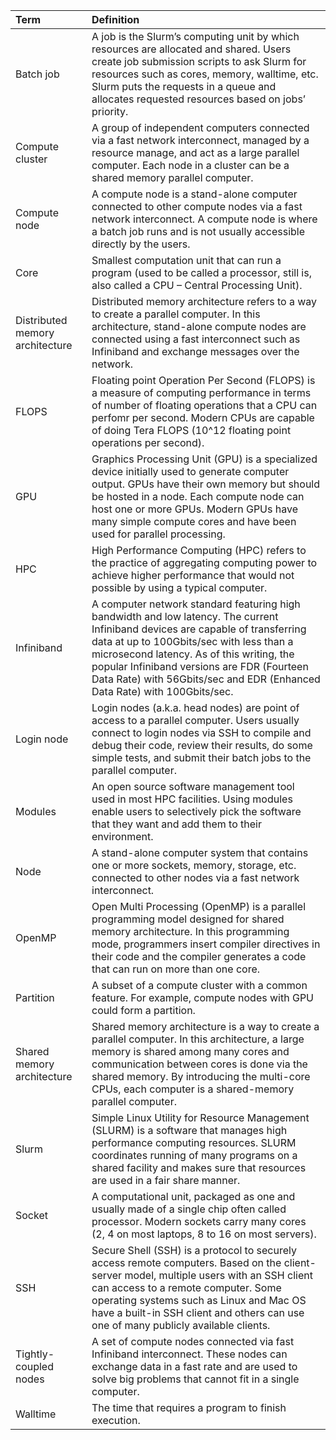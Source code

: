| Term                            | Definition |
|:--------------------------------|:-----------|
| Batch job                       | A job is the Slurm’s computing unit by which resources are allocated and shared. Users create job submission scripts to ask Slurm for resources such as cores, memory, walltime, etc. Slurm puts the requests in a queue and allocates requested resources based on jobs’ priority.                                                                 |
| Compute cluster                 | A group of independent computers connected via a fast network interconnect, managed by a resource manage, and act as a large parallel computer. Each node in a cluster can be a shared memory parallel computer.                                                                                                                                    |
| Compute node                    | A compute node is a stand-alone computer connected to other compute nodes via a fast network interconnect. A compute node is where a batch job runs and is not usually accessible directly by the users.                                                                                                                                            |
| Core                            | Smallest computation unit that can run a program (used to be called a processor, still is,  also called a CPU – Central Processing Unit).                                                                                                                                                                                                           |
| Distributed memory architecture | Distributed memory architecture refers to a way to create a parallel computer. In this architecture, stand-alone compute nodes are connected using a fast interconnect such as Infiniband and exchange messages over the network.                                                                                                                   |
| FLOPS                           | Floating point Operation Per Second (FLOPS) is a measure of computing performance in terms of number of floating operations that a CPU can perfomr per second. Modern CPUs are capable of doing Tera FLOPS (10^12 floating point operations per second).                                                                                            |
| GPU                             | Graphics Processing Unit (GPU) is a specialized device initially used to generate computer output. GPUs have their own memory but should be hosted in a node. Each compute node can host one or more GPUs. Modern GPUs have many simple compute cores and have been used for parallel processing.                                                   |
| HPC                             | High Performance Computing (HPC) refers to the practice of aggregating computing power to achieve higher performance that would not possible by using a typical computer.                                                                                                                                                                           |
| Infiniband                      | A computer network standard featuring high bandwidth and low latency. The current Infiniband devices are capable of transferring data at up to 100Gbits/sec with less than a microsecond latency. As of this writing, the popular Infiniband versions are FDR (Fourteen Data Rate) with 56Gbits/sec and EDR (Enhanced Data Rate) with 100Gbits/sec. |
| Login node                      | Login nodes (a.k.a. head nodes) are point of access to a parallel computer. Users usually connect to login nodes via SSH to compile and debug their code, review their results, do some simple tests, and submit their batch jobs to the parallel computer.                                                                                         |
| Modules                         | An open source software management tool used in most HPC facilities. Using modules enable users to selectively pick the software that they want and add them to their environment.                                                                                                                                                                  |
| Node                            | A stand-alone computer system that contains one or more sockets, memory, storage, etc. connected to other nodes via a fast network interconnect.                                                                                                                                                                                                    |
| OpenMP                          | Open Multi Processing (OpenMP) is a parallel programming model designed for shared memory architecture. In this programming mode, programmers insert compiler directives in their code and the compiler generates a code that can run on more than one core.                                                                                        |
| Partition                       | A subset of a compute cluster with a common feature. For example, compute nodes with GPU could form a partition.                                                                                                                                                                                                                                    |
| Shared memory architecture      | Shared memory architecture is a way to create a parallel computer. In this architecture, a large memory is shared among many cores and communication between cores is done via the shared memory. By introducing the multi-core CPUs, each computer is a shared-memory parallel computer.                                                           |
| Slurm                           | Simple Linux Utility for Resource Management (SLURM) is a software that manages high performance computing resources. SLURM coordinates running of many programs on a shared facility and makes sure that resources are used in a fair share manner.                                                                                                |
| Socket                          | A computational unit, packaged as one and usually made of a single chip often called processor. Modern sockets carry many cores (2,  4 on most laptops, 8 to 16 on most servers).                                                                                                                                                                   |
| SSH                             | Secure Shell (SSH) is a protocol to securely access remote computers. Based on the client-server model, multiple users with an SSH client can access to a remote computer. Some operating systems such as Linux and Mac OS have a built-in SSH client and others can use one of many publicly available clients.                                    |
| Tightly-coupled nodes           | A set of compute nodes connected via fast Infiniband interconnect. These nodes can exchange data in a fast rate and are used to solve big problems that cannot fit in a single computer.                                                                                                                                                            |
| Walltime                        | The time that requires a program to finish execution.                                                                                                                                                                                                                                                                                               |
